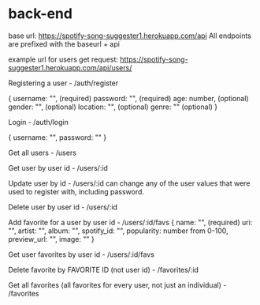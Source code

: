# back-end

base url: https://spotify-song-suggester1.herokuapp.com/api
All endpoints are prefixed with the baseurl + api

example url for users get request:
https://spotify-song-suggester1.herokuapp.com/api/users/

Registering a user - /auth/register

{ username: "", (required)
password: "", (required)
age: number, (optional)
gender: "", (optional)
location: "", (optional)
genre: "" (optional) } 

Login - /auth/login

{ username: "",
password: "" }

Get all users - /users

Get user by user id - /users/:id

Update user by id - /users/:id
can change any of the user values that were used to register with, including password.

Delete user by user id - /users/:id

Add favorite for a user by user id - /users/:id/favs
{ name: "", (required)
uri: "",
artist: "",
album: "",
spotify_id: "",
popularity: number from 0-100,
preview_url: "",
image: "" }

Get user favorites by user id - /users/:id/favs

Delete favorite by FAVORITE ID (not user id) - /favorites/:id

Get all favorites (all favorites for every user, not just an individual) - /favorites
